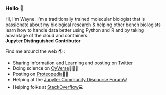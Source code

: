 ### Hello 👋

<!--
**fomightez/fomightez** is a ✨ _special_ ✨ repository because its `README.md` (this file) appears on your GitHub profile. -->

Hi, I'm Wayne. I'm a traditionally trained molecular biologist that is passionate about my biological research & helping other bench biologists learn how to handle data better using Python and R and by taking advantage of the cloud and containers.  
**Jupyter Distinguished Contributor**

Find me around the web 🌎 :

- Sharing information and Learning and posting on [Twitter](https://twitter.com/fomightez) 
- Doing science on [CyVerse](https://cyverse.org/)🧬🧪🥽
- Posting on [Proteopedia](https://proteopedia.org/wiki/index.php/User:Wayne_Decatur#Some_Proteopedia_Pages_to_Which_I.27ve_Contributed)🥼🥽
- Helping at the [Jupyter Community Discourse Forum](https://discourse.jupyter.org/u/fomightez)💻
- Helping folks at [StackOverflow](https://stackoverflow.com/users/8508004/wayne)💻
